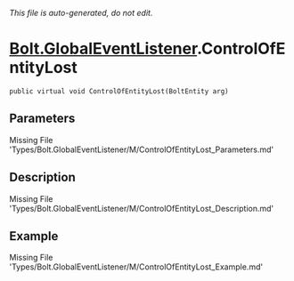 *This file is auto-generated, do not edit.*

# [Bolt.GlobalEventListener](Types/Bolt.GlobalEventListener.md).ControlOfEntityLost
`public virtual void ControlOfEntityLost(BoltEntity arg)`
## Parameters
Missing File 'Types/Bolt.GlobalEventListener/M/ControlOfEntityLost_Parameters.md'
## Description
Missing File 'Types/Bolt.GlobalEventListener/M/ControlOfEntityLost_Description.md'
## Example
Missing File 'Types/Bolt.GlobalEventListener/M/ControlOfEntityLost_Example.md'
